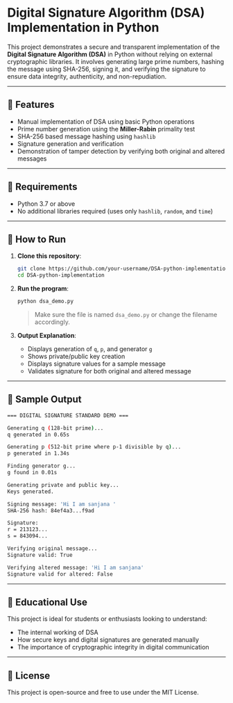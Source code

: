 #  Digital Signature Algorithm (DSA) Implementation in Python

This project demonstrates a secure and transparent implementation of the **Digital Signature Algorithm (DSA)** in Python without relying on external cryptographic libraries. It involves generating large prime numbers, hashing the message using SHA-256, signing it, and verifying the signature to ensure data integrity, authenticity, and non-repudiation.

---

## 📌 Features

- Manual implementation of DSA using basic Python operations
- Prime number generation using the **Miller-Rabin** primality test
- SHA-256 based message hashing using `hashlib`
- Signature generation and verification
- Demonstration of tamper detection by verifying both original and altered messages

---

## 🔧 Requirements

- Python 3.7 or above  
- No additional libraries required (uses only `hashlib`, `random`, and `time`)

---

## 🚀 How to Run

1. **Clone this repository**:

   ```bash
   git clone https://github.com/your-username/DSA-python-implementation.git
   cd DSA-python-implementation
   ```

2. **Run the program**:

   ```bash
   python dsa_demo.py
   ```

   > Make sure the file is named `dsa_demo.py` or change the filename accordingly.

3. **Output Explanation**:
   - Displays generation of `q`, `p`, and generator `g`
   - Shows private/public key creation
   - Displays signature values for a sample message
   - Validates signature for both original and altered message

---

## 🧪 Sample Output

```bash
=== DIGITAL SIGNATURE STANDARD DEMO ===

Generating q (128-bit prime)...
q generated in 0.65s

Generating p (512-bit prime where p-1 divisible by q)...
p generated in 1.34s

Finding generator g...
g found in 0.01s

Generating private and public key...
Keys generated.

Signing message: 'Hi I am sanjana '
SHA-256 hash: 84ef4a3...f9ad

Signature:
r = 213123...
s = 843094...

Verifying original message...
Signature valid: True

Verifying altered message: 'Hi I am sanjana'
Signature valid for altered: False
```

---

## 📘 Educational Use

This project is ideal for students or enthusiasts looking to understand:

- The internal working of DSA
- How secure keys and digital signatures are generated manually
- The importance of cryptographic integrity in digital communication

---

## 📄 License

This project is open-source and free to use under the MIT License.
